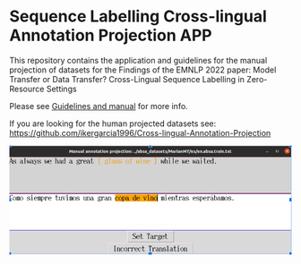 # Sequence Labelling Cross-lingual Annotation Projection APP

This repository contains the application and guidelines for the manual projection of datasets for the Findings of the EMNLP 2022 paper: Model Transfer or Data Transfer? Cross-Lingual Sequence Labelling in Zero-Resource Settings

Please see [Guidelines and manual](https://github.com/ikergarcia1996/Annotation-Projection-App/blob/main/Guidelines%20and%20Manual.pdf) for more info.

If you are looking for the human projected datasets see: https://github.com/ikergarcia1996/Cross-lingual-Annotation-Projection

![APP](https://github.com/ikergarcia1996/Annotation-Projection-App/blob/main/Screenshots/app2.png)


